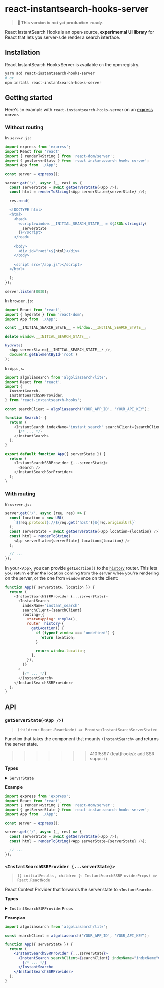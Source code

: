 # react-instantsearch-hooks-server

> 🚧 This version is not yet production-ready.

React InstantSearch Hooks is an open-source, **experimental UI library** for React that lets you server-side render a search interface.

## Installation

React InstantSearch Hooks Server is available on the npm registry.

```sh
yarn add react-instantsearch-hooks-server
# or
npm install react-instantsearch-hooks-server
```

## Getting started

Here's an example with `react-instantsearch-hooks-server` on an [express](https://github.com/expressjs/express) server.

### Without routing

In `server.js`:

```js
import express from 'express';
import React from 'react';
import { renderToString } from 'react-dom/server';
import { getServerState } from 'react-instantsearch-hooks-server';
import App from './App';

const server = express();

server.get('/', async (_, res) => {
  const serverState = await getServerState(<App />);
  const html = renderToString(<App serverState={serverState} />);

  res.send(
    `
  <!DOCTYPE html>
  <html>
    <head>
      <script>window.__INITIAL_SEARCH_STATE__ = ${JSON.stringify(
        serverState
      )}</script>
    </head>
    
    <body>
      <div id="root">${html}</div>
    </body>
    
    <script src="/app.js"></script>
  </html>
    `
  );
});

server.listen(8080);
```

In `browser.js`:

```js
import React from 'react';
import { hydrate } from 'react-dom';
import App from './App';

const __INITIAL_SEARCH_STATE__ = window.__INITIAL_SEARCH_STATE__;

delete window.__INITIAL_SEARCH_STATE__;

hydrate(
  <App serverState={__INITIAL_SEARCH_STATE__} />,
  document.getElementById('root')
);
```

In `App.js`:

```js
import algoliasearch from 'algoliasearch/lite';
import React from 'react';
import {
  InstantSearch,
  InstantSearchSSRProvider,
} from 'react-instantsearch-hooks';

const searchClient = algoliasearch('YOUR_APP_ID', 'YOUR_API_KEY');

function Search() {
  return (
    <InstantSearch indexName="instant_search" searchClient={searchClient}>
      {/* ... */}
    </InstantSearch>
  );
}

export default function App({ serverState }) {
  return (
    <InstantSearchSSRProvider {...serverState}>
      <Search />
    </InstantSearchSsrProvider>
  );
}
```

### With routing

In `server.js`:

```js
server.get('/', async (req, res) => {
  const location = new URL(
    `${req.protocol}://${req.get('host')}${req.originalUrl}`
  );
  const serverState = await getServerState(<App location={location} />);
  const html = renderToString(
    <App serverState={serverState} location={location} />
  );

  // ...
});
```

In your `<App>`, you can provide `getLocation()` to the [`history`](https://www.algolia.com/doc/api-reference/widgets/history-router/js/) router. This lets you return either the location coming from the server when you're rendering on the server, or the one from `window` once on the client:

```js
function App({ serverState, location }) {
  return (
    <InstantSearchSSRProvider {...serverState}>
      <InstantSearch
        indexName="instant_search"
        searchClient={searchClient}
        routing={{
          stateMapping: simple(),
          router: history({
            getLocation() {
              if (typeof window === 'undefined') {
                return location;
              }

              return window.location;
            },
          }),
        }}
      >
        {/* ... */}
      </InstantSearch>
    </InstantSearchSSRProvider>
  );
}
```

## API

### `getServerState(<App />)`

> `(children: React.ReactNode) => Promise<InstantSearchServerState>`

Function that takes the component that mounts `<InstantSearch>` and returns the server state.

> > > > > > > 410f5897 (feat(hooks): add SSR support)

**Types**

<details>
<summary><code>ServerState</code></summary>

```ts
import type {
  PlainSearchParameters,
  SearchResults,
} from 'algoliasearch-helper';

type InitialResult = {
  state: PlainSearchParameters;
  results: SearchResults['_rawResults'];
};

type InitialResults = Record<string, InitialResult>;

type InstantSearchServerState = {
  initialResults: InitialResults;
};
```

</details>

**Example**

```js
import express from 'express';
import React from 'react';
import { renderToString } from 'react-dom/server';
import { getServerState } from 'react-instantsearch-hooks-server';
import App from './App';

const server = express();

server.get('/', async (_, res) => {
  const serverState = await getServerState(<App />);
  const html = renderToString(<App serverState={serverState} />);

  // ...
});
```

### `<InstantSearchSSRProvider {...serverState}>`

> `({ initialResults, children }: InstantSearchSSRProviderProps) => React.ReactNode`

React Context Provider that forwards the server state to `<InstantSearch>`.

**Types**

<details>
<summary><code>InstantSearchSSRProviderProps</code></summary>

```ts
type InstantSearchSSRProviderProps = Partial<InstantSearchServerState> & {
  children?: ReactNode;
};
```

</details>

**Examples**

```jsx
import algoliasearch from 'algoliasearch/lite';

const searchClient = algoliasearch('YOUR_APP_ID', 'YOUR_API_KEY');

function App({ serverState }) {
  return (
    <InstantSearchSSRProvider {...serverState}>
      <InstantSearch searchClient={searchClient} indexName="indexName">
        {/* ... */}
      </InstantSearch>
    </InstantSearchSSRProvider>
  );
}
```
